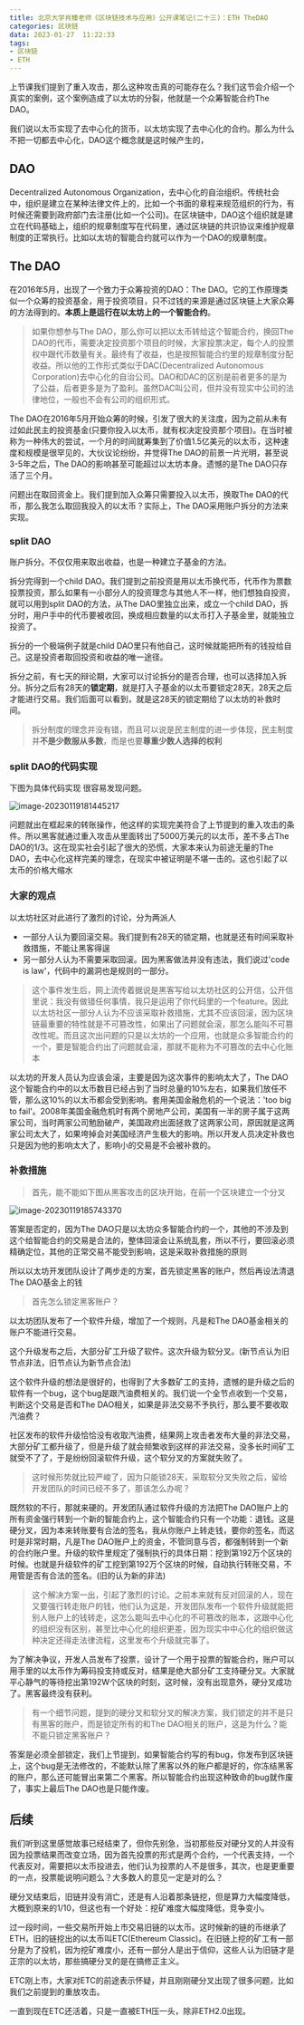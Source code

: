 ```yaml
---
title: 北京大学肖臻老师《区块链技术与应用》公开课笔记(二十三)：ETH TheDAO
categories: 区块链
data: 2023-01-27  11:22:33
tags: 
- 区块链
- ETH
---
```


上节课我们提到了重入攻击，那么这种攻击真的可能存在么？我们这节会介绍一个真实的案例，这个案例造成了以太坊的分裂，他就是一个众筹智能合约The DAO。

我们说以太币实现了去中心化的货币，以太坊实现了去中心化的合约。那么为什么不把一切都去中心化，DAO这个概念就是这时候产生的，

## DAO

Decentralized Autonomous Organization，去中心化的自治组织。传统社会中，组织是建立在某种法律文件上的，比如一个书面的章程来规范组织的行为，有时候还需要到政府部门去注册(比如一个公司)。在区块链中，DAO这个组织就是建立在代码基础上，组织的规章制度写在代码里，通过区块链的共识协议来维护规章制度的正常执行。比如以太坊的智能合约就可以作为一个DAO的规章制度。

## The DAO

在2016年5月，出现了一个致力于众筹投资的DAO：The DAO。它的工作原理类似一个众筹的投资基金，用于投资项目，只不过钱的来源是通过区块链上大家众筹的方法得到的。**本质上是运行在以太坊上的一个智能合约**。

> 如果你想参与The DAO，那么你可以把以太币转给这个智能合约，换回The DAO的代币，需要决定投资那个项目的时候，大家投票决定，每个人的投票权中跟代币数量有关。最终有了收益，也是按照智能合约里的规章制度分配收益。所以他的工作形式类似于DAC(Decentralized Autonomous Corporation)去中心化的自治公司。DAO和DAC的区别是前者更多的是为了公益，后者更多是为了盈利。虽然DAC叫公司，但并没有现实中公司的法律地位，一般也不会有公司的组织形式。

The DAO在2016年5月开始众筹的时候，引发了很大的关注度，因为之前从未有过如此民主的投资基金(只要你投入以太币，就有权决定投资那个项目)。在当时被称为一种伟大的尝试，一个月的时间就筹集到了价值1.5亿美元的以太币，这种速度和规模是很罕见的，大伙议论纷纷，并觉得The DAO的前景一片光明，甚至说3-5年之后，The DAO的影响甚至可能超过以太坊本身。遗憾的是The DAO只存活了三个月。

问题出在取回资金上。我们提到加入众筹只需要投入以太币，换取The DAO的代币，那么我怎么取回我投入的以太币？实际上，The DAO采用账户拆分的方法来实现。

### split DAO

账户拆分。不仅仅用来取出收益，也是一种建立子基金的方法。

拆分完得到一个child DAO。我们提到之前投资是用以太币换代币，代币作为票数投票投资，那么如果有一小部分人的投资理念与其他人不一样，他们想独自投资，就可以用到split DAO的方法，从The DAO里独立出来，成立一个child DAO，拆分时，用户手中的代币要被收回，换成相应数量的以太币打入子基金里，就能独立投资了。

拆分的一个极端例子就是child DAO里只有他自己，这时候就能把所有的钱投给自己。这是投资者取回投资和收益的唯一途径。

拆分之前，有七天的辩论期，大家可以讨论拆分的是否合理，也可以选择加入拆分。拆分之后有28天的**锁定期**，就是打入子基金的以太币要锁定28天，28天之后才能进行交易。我们后面可以看到，就是这28天的锁定期给了以太坊的补救时间。

> 拆分制度的理念并没有错，而且可以说是民主制度的进一步体现，民主制度并**不是少数服从多数**，而是也要**尊重少数人选择的权利**

### split DAO的代码实现

下图为具体代码实现  很容易发现问题。

![image-20230119181445217](https://hanser373.oss-cn-beijing.aliyuncs.com/img/202301191814374.png)

问题就出在框起来的转账操作，他这样的实现完美符合了上节提到的重入攻击的条件。所以黑客就通过重入攻击从里面转出了5000万美元的以太币，差不多占The DAO的1/3。这在现实社会引起了很大的恐慌，大家本来认为前途无量的The DAO，去中心化这样完美的理念，在现实中被证明是不堪一击的。这也引起了以太币的价格大缩水

### 大家的观点

以太坊社区对此进行了激烈的讨论，分为两派人

- 一部分人认为要回滚交易。我们提到有28天的锁定期，也就是还有时间采取补救措施，不能让黑客得逞
- 另一部分人认为不需要采取回滚。因为黑客做法并没有违法，我们说过'code is law'，代码中的漏洞也是规则的一部分。

> 这个事件发生后，网上流传着据说是黑客写给以太坊社区的公开信，公开信里说：我没有做错任何事情，我只是运用了你代码里的一个feature。因此以太坊社区一部分人认为不应该采取补救措施，尤其不应该回滚，因为区块链最重要的特性就是不可篡改性，如果出了问题就会滚，那怎么能叫不可篡改性呢。而且这次出问题的只是以太坊的一个应用，也就是众多智能合约的一个，要是智能合约出了问题就会滚，那就不能称为不可篡改的去中心化账本

以太坊的开发人员认为应该会滚，主要是因为这次事件的影响太大了，The DAO这个智能合约中的以太币数目已经占到了当时总量的10%左右，如果我们放任不管，那么这10%的以太币都会受到影响。套用美国金融危机的一个说法：'too big to fail'。2008年美国金融危机时有两个房地产公司，美国有一半的房子属于这两家公司，当时两家公司勉励破产，美国政府出面拯救了这两家公司，原因就是这两家公司太大了，如果垮掉会对美国经济产生极大的影响。所以开发人员决定补救也只是因为他的影响太大了，影响小的交易是不会被补救的。

### 补救措施

> 首先，能不能如下图从黑客攻击的区块开始，在前一个区块建立一个分叉

![image-20230119185743370](https://hanser373.oss-cn-beijing.aliyuncs.com/img/202301191857599.png)

答案是否定的，因为The DAO只是以太坊众多智能合约的一个，其他的不涉及到这个给智能合约的交易是合法的，整体回滚会让系统乱套，所以不行，要回滚必须精确定位，其他的正常交易不能受到影响，这是采取补救措施的原则

所以以太坊开发团队设计了两步走的方案，首先锁定黑客的账户，然后再设法清退The DAO基金上的钱

> 首先怎么锁定黑客账户？

以太坊团队发布了一个软件升级，增加了一个规则，凡是和The DAO基金相关的账户不能进行交易。

这个升级发布之后，大部分矿工升级了软件。这次升级为软分叉。(新节点认为旧节点非法，旧节点认为新节点合法)

这个软件升级的想法是很好的，也得到了大多数矿工的支持，遗憾的是升级之后的软件有一个bug，这个bug是跟汽油费相关的。我们说一个全节点收到一个交易，判断这个交易是否和The DAO相关，如果是非法交易不予执行，那么要不要收取汽油费？

社区发布的软件升级恰恰没有收取汽油费，结果网上攻击者发布大量的非法交易，大部分矿工都升级了，但是升级了就会频繁收到这样的非法交易，没多长时间矿工就受不了了，于是纷纷回滚软件升级，这个软分叉的方案就失败了。

> 这时候形势就比较严峻了，因为只能锁28天，采取软分叉失败之后，留给开发团队的时间已经不多了，那该怎么办呢？

既然软的不行，那就来硬的。开发团队通过软件升级的方法把The DAO账户上的所有资金强行转到一个新的智能合约上，这个智能合约只有一个功能：退钱。这是硬分叉，因为本来转账要有合法的签名，我从你账户上转走钱，要你的签名，而这时是非常时期，凡是The DAO账户上的资金，不管同意与否，都强制转到一个新的合约账户里。升级的软件里规定了强制执行的具体日期：挖到第192万个区块的时候。也就是升级软件的矿工挖到第192万个区块的时候，自动执行转账交易，不用管是否有合法的签名。(旧的认为新的非法)

> 这个解决方案一出，引起了激烈的讨论。之前本来就有反对回滚的人，现在又要强行转走账户的钱，他们认为这是，开发团队发布一个软件升级就能把别人账户上的钱转走，这怎么能叫去中心化的不可篡改的账本，这跟中心化的组织没有区别，甚至比中心化的组织更差，因为现实中中心化的组织做这种决定还得走法律流程，这里发布个升级就完事了。

为了解决争议，开发人员发布了投票，设计了一个用于投票的智能合约，账户可以用手里的以太币作为筹码投支持或反对，结果是绝大部分矿工支持硬分叉。大家就平心静气的等待挖出第192W个区块的时刻，这时候，没有出现意外，硬分叉成功了。黑客最终没有获利。

> 有一个细节问题，提到的硬分叉和软分叉的解决方案，我们锁定的并不是只有黑客的账户，而是锁定所有的和The DAO相关的账户，这是为什么？能不能只锁定黑客账户？

答案是必须全部锁定，我们上节提到，如果智能合约写的有bug，你发布到区块链上，这个bug是无法修改的，不能默认除了黑客以外的账户都是好的，你冻结黑客的账户，那么还可能冒出来第二个黑客。所以智能合约出现这种致命的bug就作废了，事实上最后The DAO也是只能作废。

## 后续

我们听到这里感觉故事已经结束了，但你先别急，当初那些反对硬分叉的人并没有因为投票结果而改变立场，因为首先投票的形式是两个合约，一个代表支持，一个代表反对，需要把以太币投进去，他们认为投票的人不是很多，其次，也是更重要的一点，投票能说明问题么？大多数人的意见一定是对的么？

硬分叉结束后，旧链并没有消亡，还是有人沿着那条链挖，但是算力大幅度降低，大概到原来的1/10，但这也有一个好处：挖矿难度大幅度降低，竞争变小。

过一段时间，一些交易所开始上市交易旧链的以太币。这时候新的链的币继承了ETH，旧的链挖出的以太币叫ETC(Ethereum Classic)。在旧链上挖的矿工有一部分是为了投机，因为挖矿难度小，还有一部分人是出于信仰，这些人认为旧链才是正宗的以太坊，那些搞硬分叉的是在搞修正主义。

ETC刚上市，大家对ETC的前途表示怀疑，并且刚刚硬分叉出现了很多问题，比如我们之前提到的重放攻击。

一直到现在ETC还活着，只是一直被ETH压一头，除非ETH2.0出现。



## 
